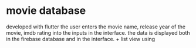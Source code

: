 # movie database
 developed with flutter
the user enters the movie name, release year of the movie, imdb rating into the inputs in the interface. the data is displayed both in the firebase database and in the interface. + list view using
